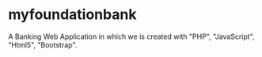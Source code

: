 # myfoundationbank

A Banking Web Application in which we is created with "PHP", "JavaScript", "Html5", "Bootstrap".
